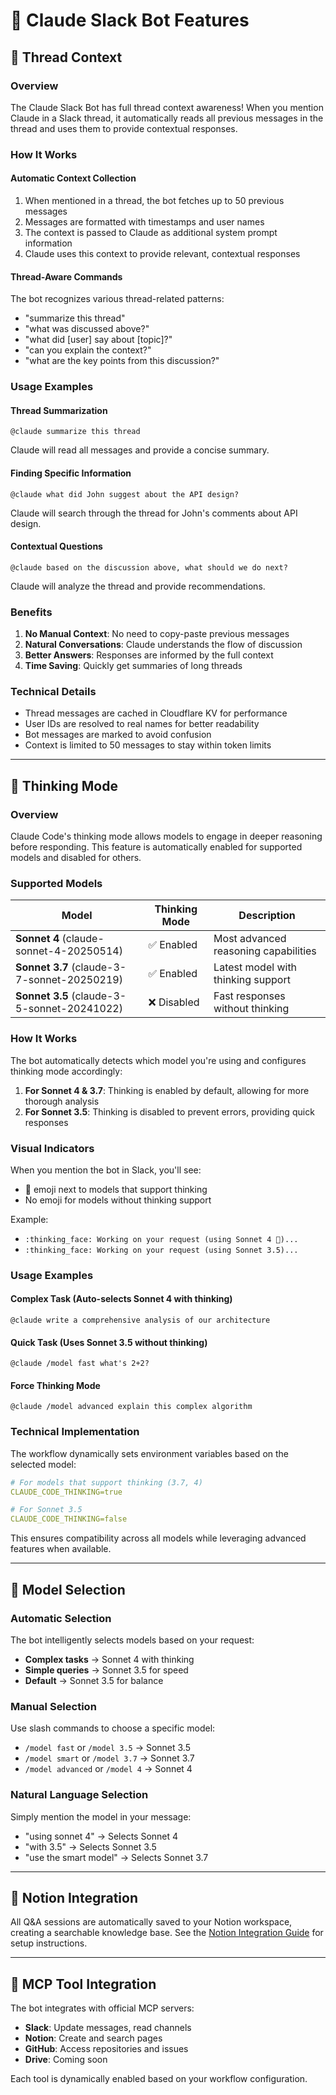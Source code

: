 # 🚀 Claude Slack Bot Features

## 🧵 Thread Context

### Overview

The Claude Slack Bot has full thread context awareness! When you mention Claude in a Slack thread, it automatically reads all previous messages in the thread and uses them to provide contextual responses.

### How It Works

#### Automatic Context Collection
1. When mentioned in a thread, the bot fetches up to 50 previous messages
2. Messages are formatted with timestamps and user names
3. The context is passed to Claude as additional system prompt information
4. Claude uses this context to provide relevant, contextual responses

#### Thread-Aware Commands

The bot recognizes various thread-related patterns:
- "summarize this thread"
- "what was discussed above?"
- "what did [user] say about [topic]?"
- "can you explain the context?"
- "what are the key points from this discussion?"

### Usage Examples

#### Thread Summarization
```
@claude summarize this thread
```
Claude will read all messages and provide a concise summary.

#### Finding Specific Information
```
@claude what did John suggest about the API design?
```
Claude will search through the thread for John's comments about API design.

#### Contextual Questions
```
@claude based on the discussion above, what should we do next?
```
Claude will analyze the thread and provide recommendations.

### Benefits

1. **No Manual Context**: No need to copy-paste previous messages
2. **Natural Conversations**: Claude understands the flow of discussion
3. **Better Answers**: Responses are informed by the full context
4. **Time Saving**: Quickly get summaries of long threads

### Technical Details

- Thread messages are cached in Cloudflare KV for performance
- User IDs are resolved to real names for better readability
- Bot messages are marked to avoid confusion
- Context is limited to 50 messages to stay within token limits

---

## 🧠 Thinking Mode

### Overview

Claude Code's thinking mode allows models to engage in deeper reasoning before responding. This feature is automatically enabled for supported models and disabled for others.

### Supported Models

| Model | Thinking Mode | Description |
|-------|--------------|-------------|
| **Sonnet 4** (claude-sonnet-4-20250514) | ✅ Enabled | Most advanced reasoning capabilities |
| **Sonnet 3.7** (claude-3-7-sonnet-20250219) | ✅ Enabled | Latest model with thinking support |
| **Sonnet 3.5** (claude-3-5-sonnet-20241022) | ❌ Disabled | Fast responses without thinking |

### How It Works

The bot automatically detects which model you're using and configures thinking mode accordingly:

1. **For Sonnet 4 & 3.7**: Thinking is enabled by default, allowing for more thorough analysis
2. **For Sonnet 3.5**: Thinking is disabled to prevent errors, providing quick responses

### Visual Indicators

When you mention the bot in Slack, you'll see:
- 🧠 emoji next to models that support thinking
- No emoji for models without thinking support

Example:
- `:thinking_face: Working on your request (using Sonnet 4 🧠)...`
- `:thinking_face: Working on your request (using Sonnet 3.5)...`

### Usage Examples

#### Complex Task (Auto-selects Sonnet 4 with thinking)
```
@claude write a comprehensive analysis of our architecture
```

#### Quick Task (Uses Sonnet 3.5 without thinking)
```
@claude /model fast what's 2+2?
```

#### Force Thinking Mode
```
@claude /model advanced explain this complex algorithm
```

### Technical Implementation

The workflow dynamically sets environment variables based on the selected model:

```yaml
# For models that support thinking (3.7, 4)
CLAUDE_CODE_THINKING=true

# For Sonnet 3.5
CLAUDE_CODE_THINKING=false
```

This ensures compatibility across all models while leveraging advanced features when available.

---

## 🤖 Model Selection

### Automatic Selection

The bot intelligently selects models based on your request:
- **Complex tasks** → Sonnet 4 with thinking
- **Simple queries** → Sonnet 3.5 for speed
- **Default** → Sonnet 3.5 for balance

### Manual Selection

Use slash commands to choose a specific model:
- `/model fast` or `/model 3.5` → Sonnet 3.5
- `/model smart` or `/model 3.7` → Sonnet 3.7
- `/model advanced` or `/model 4` → Sonnet 4

### Natural Language Selection

Simply mention the model in your message:
- "using sonnet 4" → Selects Sonnet 4
- "with 3.5" → Selects Sonnet 3.5
- "use the smart model" → Selects Sonnet 3.7

---

## 📝 Notion Integration

All Q&A sessions are automatically saved to your Notion workspace, creating a searchable knowledge base. See the [Notion Integration Guide](notion-integration.md) for setup instructions.

---

## 🔧 MCP Tool Integration

The bot integrates with official MCP servers:
- **Slack**: Update messages, read channels
- **Notion**: Create and search pages
- **GitHub**: Access repositories and issues
- **Drive**: Coming soon

Each tool is dynamically enabled based on your workflow configuration.